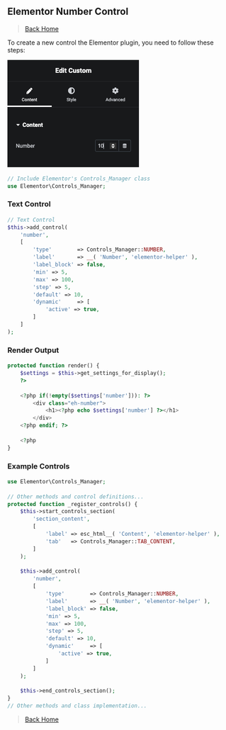 ## Elementor Number Control

> [Back Home](../README.md)

To create a new control the Elementor plugin, you need to follow these steps:

![Section Preview](preview-1.png)

```php
// Include Elementor's Controls_Manager class
use Elementor\Controls_Manager;
```

### Text Control

```php
// Text Control
$this->add_control(
    'number',
    [
        'type'        => Controls_Manager::NUMBER,
        'label'       => __( 'Number', 'elementor-helper' ),
        'label_block' => false,
        'min' => 5,
        'max' => 100,
        'step' => 5,
        'default' => 10,
        'dynamic'     => [
            'active' => true,
        ]
    ]
);

```

### Render Output

```php
protected function render() {
    $settings = $this->get_settings_for_display();
    ?>
    
    <?php if(!empty($settings['number'])): ?>
        <div class="eh-number">
            <h1><?php echo $settings['number'] ?></h1>
        </div>
    <?php endif; ?>
    
    <?php
}
```

### Example Controls

```php
use Elementor\Controls_Manager;

// Other methods and control definitions...
protected function _register_controls() {
    $this->start_controls_section(
        'section_content',
        [
            'label' => esc_html__( 'Content', 'elementor-helper' ),
            'tab'   => Controls_Manager::TAB_CONTENT,
        ]
    );

    $this->add_control(
        'number',
        [
            'type'        => Controls_Manager::NUMBER,
            'label'       => __( 'Number', 'elementor-helper' ),
            'label_block' => false,
            'min' => 5,
            'max' => 100,
            'step' => 5,
            'default' => 10,
            'dynamic'     => [
                'active' => true,
            ]
        ]
    );

    $this->end_controls_section();
}
// Other methods and class implementation...

```

> [Back Home](../README.md)
